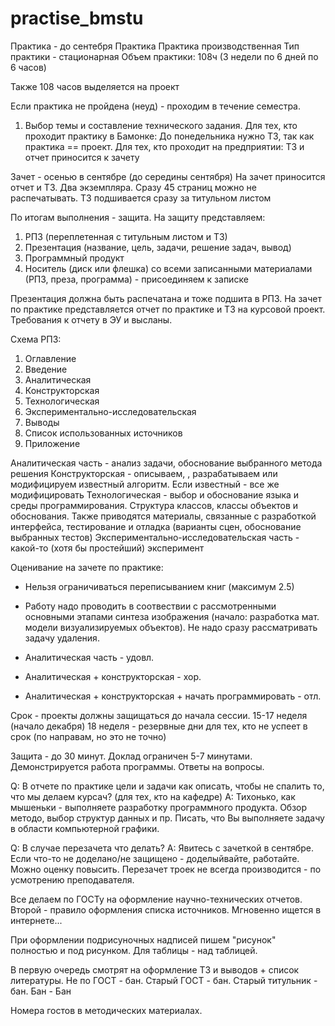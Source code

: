 # practise_bmstu
Практика - до сентебря
Практика
Практика производственная
Тип практики - стационарная
Объем практики: 108ч (3 недели по 6 дней по 6 часов)

Также 108 часов выделяется на проект

Если практика не пройдена (неуд) - проходим в течение семестра.

1. Выбор темы и составление технического задания.
Для тех, кто проходит практику в Бамонке:
До понедельника нужно ТЗ, так как практика == проект.
Для тех, кто проходит на предприятии:
ТЗ и отчет приносится к зачету

Зачет - осенью в сентябре (до середины сентября)
На зачет приносится отчет и ТЗ. Два экземпляра. Сразу 45 страниц можно не распечатывать.
ТЗ подшивается сразу за титульном листом

По итогам выполнения - защита.
На защиту представляем:
1. РПЗ (переплетенная с титульным листом и ТЗ)
2. Презентация (название, цель, задачи, решение задач, вывод)
3. Программный продукт
4. Носитель (диск или флешка) со всеми записанными материалами (РПЗ, преза, программа) - присоединяем к записке

Презентация должна быть распечатана и тоже подшита в РПЗ.
На зачет по практике представляется отчет по практике и ТЗ на курсовой проект.
Требования к отчету в ЭУ и высланы.

Схема РПЗ:
1. Оглавление
2. Введение
3. Аналитическая
4. Конструкторская
5. Технологическая
6. Экспериментально-исследовательская
7. Выводы
8. Список использованных источников
9. Приложение

Аналитическая часть - анализ задачи, обоснование выбранного метода решения
Конструкторская - описываем, , разрабатываем или модифицируем известный алгоритм. Если известный - все же модифицировать
Технологическая - выбор и обоснование языка и среды программирования. Структура классов, классы объектов и обоснования. Также приводятся материалы, связанные с разработкой интерфейса, тестирование и отладка (варианты сцен, обоснование выбранных тестов)
Экспериментально-исследовательская часть - какой-то (хотя бы простейший) эксперимент

Оценивание на зачете по практике:
* Нельзя ограничиваться переписыванием книг (максимум 2.5)
* Работу надо проводить в соотвествии с рассмотренными основными этапами синтеза изображения (начало: разработка мат. модели визуализируемых объектов). Не надо сразу рассматривать задачу удаления.

* Аналитическая часть - удовл.
* Аналитическая + конструкторская - хор.
* Аналитическая + конструкторская + начать программировать - отл.

Срок - проекты должны защищаться до начала сессии.
15-17 неделя (начало декабря)
18 неделя - резервные дни для тех, кто не успеет в срок (по направам, но это не точно)

Защита - до 30 минут.
Доклад ограничен 5-7 минутами. Демонстрируется работа программы. Ответы на вопросы.

Q: В отчете по практике цели и задачи как описать, чтобы не спалить то, что мы делаем курсач? (для тех, кто на кафедре)
A: Тихонько, как мышеньки - выполняете разработку программного продукта. Обзор методо, выбор структур данных и пр.
Писать, что Вы выполняете задачу в области компьютерной графики.

Q: В случае перезачета что делать?
A: Явитесь с зачеткой в сентябре. Если что-то не доделано/не защищено - доделыйвайте, работайте. Можно оценку повысить. Перезачет троек не всегда производится - по усмотрению преподавателя.

Все делаем по ГОСТу на оформление научно-технических отчетов.
Второй - правило оформления списка источников. Мгновенно ищется в интернете...

При оформлении подрисуночных надписей пишем "рисунок" полностью и под рисунком. Для таблицы - над таблицей.

В первую очередь смотрят на оформление ТЗ и выводов + список литературы.
Не по ГОСТ - бан.
Старый ГОСТ - бан.
Старый титульник - бан.
Бан - Бан

Номера гостов в методических материалах.
